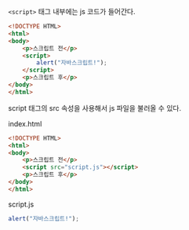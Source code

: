 `<script>` 태그 내부에는 js 코드가 들어간다.

```html
<!DOCTYPE HTML>
<html>
<body>
    <p>스크립트 전</p>
    <script>
	    alert("자바스크립트!");
    </script>
    <p>스크립트 후</p>
</body>
</html>
```

script 태그의 src 속성을 사용해서 js 파일을 불러올 수 있다.

index.html
```html
<!DOCTYPE HTML>
<html>
<body>
    <p>스크립트 전</p>
    <script src="script.js"></script>
    <p>스크립트 후</p>
</body>
</html>
```

script.js
```javascript
alert("자바스크립트!");
```
